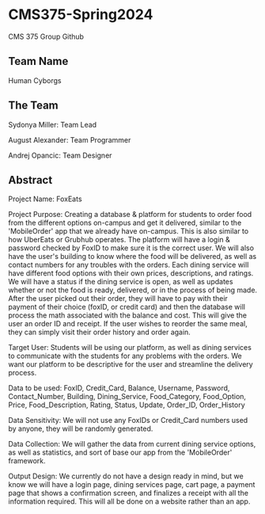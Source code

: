 # CMS375-Spring2024
CMS 375 Group Github


## Team Name
Human Cyborgs


## The Team
Sydonya Miller: Team Lead

August Alexander: Team Programmer

Andrej Opancic: Team Designer



## Abstract
Project Name: FoxEats

Project Purpose: Creating a database & platform for students to order food from the different options on-campus and get it delivered, similar to the 'MobileOrder' app that we already have on-campus. This is also similar to how UberEats or Grubhub operates. The platform will have a login & password checked by FoxID to make sure it is the correct user. We will also have the user's building to know where the food will be delivered, as well as contact numbers for any troubles with the orders. Each dining service will have different food options with their own prices, descriptions, and ratings. We will have a status if the dining service is open, as well as updates whether or not the food is ready, delivered, or in the process of being made. After the user picked out their order, they will have to pay with their payment of their choice (foxID, or credit card) and then the database will process the math associated with the balance and cost. This will give the user an order ID and receipt. If the user wishes to reorder the same meal, they can simply visit their order history and order again.

Target User: Students will be using our platform, as well as dining services to communicate with the students for any problems with the orders. We want our platform to be descriptive for the user and streamline the delivery process.

Data to be used: FoxID, Credit_Card, Balance, Username, Password, Contact_Number, Building, Dining_Service, Food_Category, Food_Option, Price, Food_Description, Rating, Status, Update, Order_ID, Order_History

Data Sensitivity: We will not use any FoxIDs or Credit_Card numbers used by anyone, they will be randomly generated.

Data Collection: We will gather the data from current dining service options, as well as statistics, and sort of base our app from the 'MobileOrder' framework.

Output Design: We currently do not have a design ready in mind, but we know we will have a login page, dining services page, cart page, a payment page that shows a confirmation screen, and finalizes a receipt with all the information required. This will all be done on a website rather than an app.
